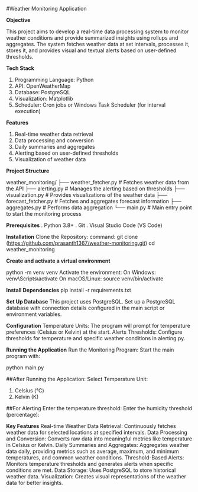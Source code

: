#Weather Monitoring Application

**Objective**

This project aims to develop a real-time data processing system to monitor weather conditions and provide summarized insights using rollups and aggregates. The system fetches weather data at set intervals, processes it, stores it, and provides visual and textual alerts based on user-defined thresholds.

**Tech Stack**
1. Programming Language: Python
2. API: OpenWeatherMap
3. Database: PostgreSQL
4. Visualization: Matplotlib
5. Scheduler: Cron jobs or Windows Task Scheduler (for interval execution)

**Features**
1. Real-time weather data retrieval
2. Data processing and conversion
3. Daily summaries and aggregates
4. Alerting based on user-defined thresholds
5. Visualization of weather data

**Project Structure**

weather_monitoring/
├── weather_fetcher.py         # Fetches weather data from the API
├── alerting.py                # Manages the alerting based on thresholds
├── visualization.py           # Provides visualizations of the weather data
├── forecast_fetcher.py        # Fetches and aggregates forecast information
├── aggregates.py              # Performs data aggregation
└── main.py                    # Main entry point to start the monitoring process

**Prerequisites**
. Python 3.8+
. Git
. Visual Studio Code (VS Code)


**Installation**
Clone the Repository:
command:
git clone (https://github.com/prasanth1367/weather-monitoring.git)
cd weather_monitoring



**Create and activate a virtual environment**

python -m venv venv
Activate the environment:
On Windows: venv\Scripts\activate
On macOS/Linux: source venv/bin/activate

**Install Dependencies**
pip install -r requirements.txt

**Set Up Database**
This project uses PostgreSQL. Set up a PostgreSQL database with connection details configured in the main script or environment variables.

**Configuration**
Temperature Units: The program will prompt for temperature preferences (Celsius or Kelvin) at the start.
Alerts Thresholds: Configure thresholds for temperature and specific weather conditions in alerting.py.

**Running the Application**
Run the Monitoring Program: Start the main program with:

python main.py

##After Running the Application:
Select Temperature Unit:
1. Celsius (°C)
2. Kelvin (K)

##For Alerting 
Enter the temperature threshold:
Enter the humidity threshold (percentage):

**Key Features**
Real-time Weather Data Retrieval: Continuously fetches weather data for selected locations at specified intervals.
Data Processing and Conversion: Converts raw data into meaningful metrics like temperature in Celsius or Kelvin.
Daily Summaries and Aggregates: Aggregates weather data daily, providing metrics such as average, maximum, and minimum temperatures, and common weather conditions.
Threshold-Based Alerts: Monitors temperature thresholds and generates alerts when specific conditions are met.
Data Storage: Uses PostgreSQL to store historical weather data.
Visualization: Creates visual representations of the weather data for better insights.
